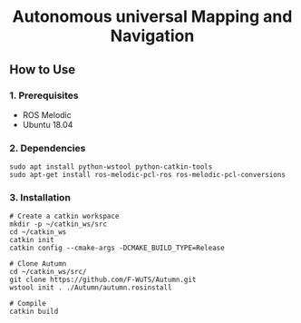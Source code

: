 <h1 align="center">Autonomous universal Mapping and Navigation</h1>

## How to Use

### 1. Prerequisites

* ROS Melodic
* Ubuntu 18.04

### 2. Dependencies

```
sudo apt install python-wstool python-catkin-tools 
sudo apt-get install ros-melodic-pcl-ros ros-melodic-pcl-conversions
```

### 3. Installation

```shell
# Create a catkin workspace
mkdir -p ~/catkin_ws/src
cd ~/catkin_ws
catkin init
catkin config --cmake-args -DCMAKE_BUILD_TYPE=Release

# Clone Autumn
cd ~/catkin_ws/src/
git clone https://github.com/F-WuTS/Autumn.git
wstool init . ./Autumn/autumn.rosinstall

# Compile
catkin build
```
